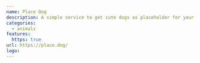```yaml
---
name: Place Dog
description: A simple service to get cute dogs as placeholder for your webistes and designs.
categories:
  - animals
features:
  https: true
url: https://place.dog/
logo:
---
```

